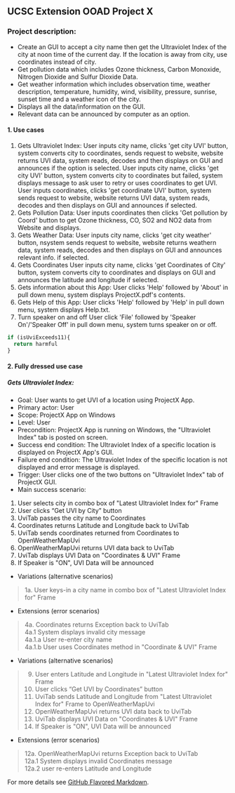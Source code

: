## UCSC Extension OOAD Project X

### Project description: 

* Create an GUI to accept a city name then get the Ultraviolet Index of the city at noon time of the current day. If the location is away from city, use coordinates instead of city.
* Get pollution data which includes Ozone thickness, Carbon Monoxide, Nitrogen Dioxide and Sulfur Dioxide Data.
* Get weather information which includes observation time, weather description, temperature, humidity, wind, visibility, pressure, sunrise, sunset time and a weather icon of the city.
* Displays all the data/information on the GUI.
* Relevant data can be announced by computer as an option.

#### 1. Use cases

1. Gets Ultraviolet Index:
User inputs city name, clicks 'get city UVI' button, system converts city to coordinates, sends request to website, website returns UVI data, system reads, decodes and then displays on GUI and announces if the option is selected.
User inputs city name, clicks 'get city UVI' button, system converts city to coordinates but failed, system displays message to ask user to retry or uses coordinates to get UVI.
User inputs coordinates, clicks 'get coordinate UVI' button, system sends request to website, website returns UVI data, system reads, decodes and then displays on GUI and announces if selected.
1. Gets Pollution Data:
User inputs coordinates then clicks 'Get pollution by Coord' button to get Ozone thickness, CO, SO2 and NO2 data from Website and displays.
1. Gets Weather Data:
User inputs city name, clicks 'get city weather' button, nsystem sends request to website, website returns weathern data, system reads, decodes and then displays on GUI and announces relevant info. if selected.
1. Gets Coordinates
User inputs city name, clicks 'get Coordinates of City' button, system converts city to coordinates and displays on GUI and announces the latitude and longitude if selected.
1. Gets information about this App:
User clicks 'Help' followed by 'About' in pull down menu, system displays ProjectX.pdf's contents.
1. Gets Help of this App:
User clicks 'Help' followed by 'Help' in pull down menu, system displays Help.txt.
1. Turn speaker on and off
User click 'File' followed by 'Speaker On'/'Speaker Off' in pull down menu, system turns speaker on or off.

```javascript
if (isUviExceeds11){
  return harmful
}
```

#### 2. Fully dressed use case

##### Gets Ultraviolet Index:
* Goal: User wants to get UVI of a location using ProjectX App.
* Primary actor: User
* Scope: ProjectX App on Windows
* Level: User
* Precondition: ProjectX App is running on Windows, the "Ultraviolet Index" tab is posted on screen.
* Success end condition: The Ultraviolet Index of a specific location is displayed on ProjectX App's GUI.
* Failure end condition: The Ultraviolet Index of the specific location is not displayed and error message is displayed.
* Trigger: User clicks one of the two buttons on "Ultraviolet Index" tab of ProjectX GUI.
* Main success scenario:
1. User selects city in combo box of "Latest Ultraviolet Index for" Frame
1. User clicks “Get UVI by City” button
1. UviTab passes the city name to Coordinates
1. Coordinates returns Latitude and Longitude back to UviTab
1. UviTab sends coordinates returned from Coordinates to OpenWeatherMapUvi
1. OpenWeatherMapUvi returns UVI data back to UviTab
1. UviTab displays UVI Data on "Coordinates & UVI" Frame
1. If Speaker is "ON", UVI Data will be announced
* Variations (alternative scenarios)
> 1a. User keys-in a city name in combo box of "Latest Ultraviolet Index for" Frame  
* Extensions (error scenarios)
> 4a. Coordinates returns Exception back to UviTab  
> 4a.1 System displays invalid city message   
> 4a.1.a User re-enter city name  
> 4a.1.b User uses Coordinates method in "Coordinate & UVI" Frame  
* Variations (alternative scenarios)
> 9. User enters Latitude and Longitude in "Latest Ultraviolet Index for" Frame   
> 10. User clicks “Get UVI by Coordinates” button   
> 11. UviTab sends Latitude and Longitude from "Latest Ultraviolet Index for" Frame to OpenWeatherMapUvi    
> 12. OpenWeatherMapUvi returns UVI data back to UviTab   
> 13. UviTab displays UVI Data on "Coordinates & UVI" Frame   
> 14. If Speaker is "ON", UVI Data will be announced    
* Extensions (error scenarios)
> 12a. OpenWeatherMapUvi returns Exception back to UviTab   
> 12a.1 System displays invalid Coordinates message   
> 12a.2 user re-enters Latitude and Longitude   


For more details see [GitHub Flavored Markdown](https://guides.github.com/features/mastering-markdown/).
